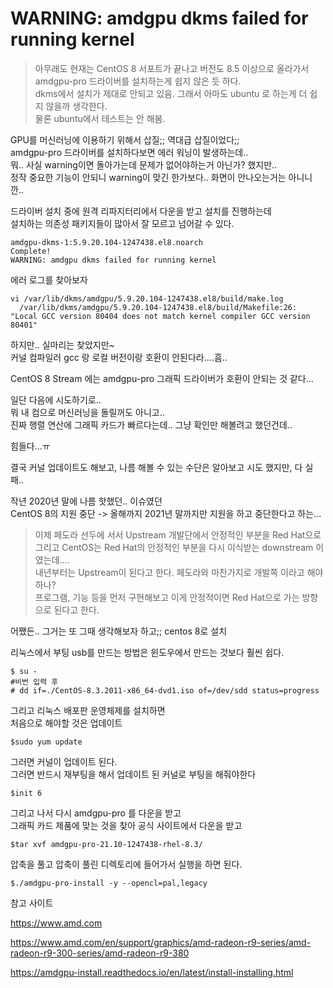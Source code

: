 # WARNING: amdgpu dkms failed for running kernel

> 아무래도 현재는 CentOS 8 서포트가 끝나고 버전도 8.5 이상으로 올라가서   
amdgpu-pro 드라이버를 설치하는게 쉽지 않은 듯 하다.    
dkms에서 설치가 제대로 안되고 있음. 그래서 아마도 ubuntu 로 하는게 더 쉽지 않을까 생각한다.   
물론 ubuntu에서 테스트는 안 해봄. 

GPU를 머신러닝에 이용하기 위해서 삽질;; 역대급 삽질이었다;;    
amdgpu-pro 드라이버를 설치하다보면 에러 워닝이 발생하는데..   
뭐.. 사실 warning이면 돌아가는데 문제가 없어야하는거 아닌가? 했지만..  
정작 중요한 기능이 안되니 warning이 맞긴 한가보다.. 화면이 안나오는거는 아니니깐..  

드라이버 설치 중에 원격 리파지터리에서 다운을 받고 설치를 진행하는데   
설치하는 의존성 패키지들이 많아서 잘 모르고 넘어갈 수 있다.  

```
amdgpu-dkms-1:5.9.20.104-1247438.el8.noarch
Complete!
WARNING: amdgpu dkms failed for running kernel
```


에러 로그를 찾아보자
```
vi /var/lib/dkms/amdgpu/5.9.20.104-1247438.el8/build/make.log
  /var/lib/dkms/amdgpu/5.9.20.104-1247438.el8/build/Makefile:26: "Local GCC version 80404 does not match kernel compiler GCC version 80401"
```
하지만.. 실마리는 찾았지만~   
커널 컴파일러 gcc 랑 로컬 버전이랑 호환이 안된다라....흠..

CentOS 8 Stream 에는 amdgpu-pro 그래픽 드라이버가 호환이 안되는 것 같다...

일단 다음에 시도하기로..    
뭐 내 컴으로 머신러닝을 돌릴꺼도 아니고..    
진짜 행렬 연산에 그래픽 카드가 빠르다는데.. 그냥 확인만 해볼려고 했던건데..

힘들다...ㅠ

결국 커널 업데이트도 해보고, 나름 해볼 수 있는 수단은 알아보고 시도 했지만, 다 실패..

작년 2020년 말에 나름 핫했던.. 이슈였던  
CentOS 8의 지원 중단 -> 올해까지 2021년 말까지만 지원을 하고 중단한다고 하는...  

> 이제 페도라 선두에 서서 Upstream 개발단에서 안정적인 부분을 Red Hat으로   
그리고 CentOS는 Red Hat의 안정적인 부분을 다시 이식받는 downstream 이였는데....  
내년부터는 Upstream이 된다고 한다. 페도라와 마찬가지로 개발쪽 이라고 해야하나?   
프로그램, 기능 등을 먼저 구현해보고 이게 안정적이면 Red Hat으로 가는 방향으로 된다고 한다.
 
어쨌든.. 그거는 또 그때 생각해보자 하고;; centos 8로 설치

리눅스에서 부팅 usb를 만드는 방법은 윈도우에서 만드는 것보다 훨씬 쉽다.
```shell
$ su -
#비번 입력 후 
# dd if=./CentOS-8.3.2011-x86_64-dvd1.iso of=/dev/sdd status=progress
```


그리고 리눅스 배포판 운영체제를 설치하면   
처음으로 해야할 것은 업데이트 

```shell
$sudo yum update
```
그러면 커널이 업데이트 된다.   
그러면 반드시 재부팅을 해서 업데이트 된 커널로 부팅을 해줘야한다 

```shell
$init 6
```

그리고 나서 다시 amdgpu-pro 를 다운을 받고    
그래픽 카드 제품에 맞는 것을 찾아 공식 사이트에서 다운을 받고   
```shell
$tar xvf amdgpu-pro-21.10-1247438-rhel-8.3/
```

압축을 풀고 압축이 풀린 디렉토리에 들어가서 실행을 하면 된다.

```shell
$./amdgpu-pro-install -y --opencl=pal,legacy
```

참고 사이트   

https://www.amd.com

https://www.amd.com/en/support/graphics/amd-radeon-r9-series/amd-radeon-r9-300-series/amd-radeon-r9-380  

https://amdgpu-install.readthedocs.io/en/latest/install-installing.html
